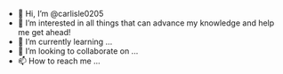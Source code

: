- 👋 Hi, I’m @carlisle0205
- 👀 I’m interested in all things that can advance my knowledge and help me get ahead!
- 🌱 I’m currently learning ...
- 💞️ I’m looking to collaborate on ...
- 📫 How to reach me ...

<!---
carlisle0205/carlisle0205 is a ✨ special ✨ repository because its `README.md` (this file) appears on your GitHub profile.
You can click the Preview link to take a look at your changes.
--->
